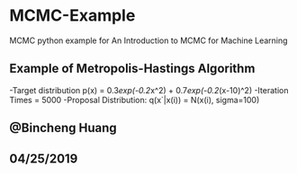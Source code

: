 # MCMC-Example
MCMC python example for An Introduction to MCMC for Machine Learning

## Example of Metropolis-Hastings Algorithm

-Target distribution p(x) = 0.3*exp(-0.2*x^2) + 0.7*exp(-0.2*(x-10)^2)
-Iteration Times = 5000
-Proposal Distribution: q(x`|x(i)) = N(x(i), sigma=100)

## @Bincheng Huang
## 04/25/2019

